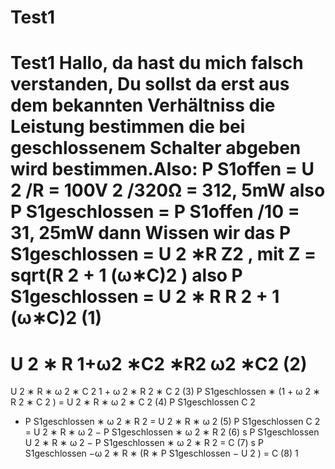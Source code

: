 # Test1
Test1
Hallo,
da hast du mich falsch verstanden, Du sollst da erst aus dem bekannten
Verhältniss die Leistung bestimmen die bei geschlossenem Schalter abgeben
wird bestimmen.Also:
P S1offen = U 2 /R = 100V 2 /320Ω = 312, 5mW also
P S1geschlossen = P S1offen /10 = 31, 25mW
dann Wissen wir das P S1geschlossen =
U
2 ∗R
Z2 , mit Z = sqrt(R 2 +
1
(ω∗C)2 ) also
P S1geschlossen =
U 2 ∗ R
R 2 +
1
(ω∗C)2
(1)
=
U 2 ∗ R
1+ω2 ∗C2 ∗R2
ω2 ∗C2
(2)
=
U 2 ∗ R ∗ ω 2 ∗ C 2
1 + ω 2 ∗ R 2 ∗ C 2
(3)
P S1geschlossen ∗ (1 + ω
2 ∗ R
2 ∗ C
2
) = U
2 ∗ R ∗ ω
2 ∗ C
2 (4)
P S1geschlossen
C 2
+ P S1geschlossen ∗ ω
2 ∗ R
2
= U
2 ∗ R ∗ ω
2 (5)
P S1geschlossen
C 2
= U
2 ∗ R ∗ ω
2 − P S1geschlossen ∗ ω
2 ∗ R
2 (6)
s
P S1geschlossen
U 2 ∗ R ∗ ω 2 − P S1geschlossen ∗ ω 2 ∗ R 2
= C (7)
s
P S1geschlossen
−ω 2 ∗ R ∗ (R ∗ P S1geschlossen − U 2 )
= C (8)
1
